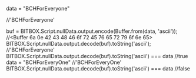 data = "BCHForEveryone"
 
//'BCHForEveryone'

buf = BITBOX.Script.nullData.output.encode(Buffer.from(data, 'ascii'));
//<Buffer 6a 0e 42 43 48 46 6f 72 45 76 65 72 79 6f 6e 65>
BITBOX.Script.nullData.output.decode(buf).toString('ascii');
//'BCHForEveryone'
BITBOX.Script.nullData.output.decode(buf).toString('ascii') === data
//true
data = "BCHForEveryOne"
//'BCHForEveryOne'
BITBOX.Script.nullData.output.decode(buf).toString('ascii') === data
//false